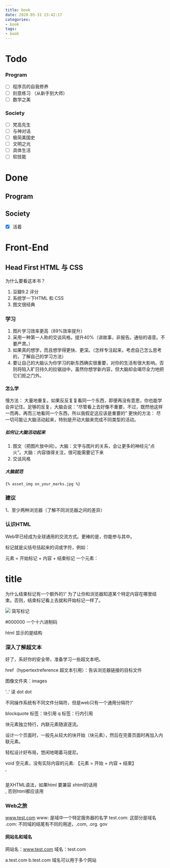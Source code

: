 ```yaml
---
title: book
date: 2020-05-31 23:42:17
categories:
- book
tags:
- book
---
```


# Todo
### Program
- [ ] 程序员的自我修养
- [ ] 刻意练习 （从新手到大师）
- [ ] 数学之美

### Society
- [ ] 梵高先生
- [ ] 与神对话
- [ ] 极简美国史
- [ ] 文明之光
- [ ] 具体生活
- [ ] 软技能
# Done
## Program
## Society
- [x] 活着


# Front-End
## Head First HTML 与 CSS
为什么要看这本书？
1. 豆瓣9.2 评分
2. 系统学一下HTML 和 CSS
3. 图文很经典

### 学习
1. 图片学习效率更高（89%效率提升）
2. 采用一种第一人称的交谈风格。提升40%（讲故事，非报告。通俗的语音。不要严肃。）
3. 如果真的想学，而且想学得更快、更深。（怎样专注起来，考虑自己怎么思考的，了解自己的学习方法）
4. 要让自己的大脑认为你学习的新东西确实很重要，对你的生活有很大影响。否则将陷入旷日持久的拉锯战中，虽然你想学新内容，但大脑却会竭尽全力地把它们拒之门外。

#### 怎么学
慢方法：
大量地重复。如果反反复复看同一个东西，即便再没有意思，你也能学会并记住。足够的反复，大脑会说：“尽管看上去好像不重要，不过，既然他这样一而再，再而三地看同一个东西，所以我假定这应该是重要的”
更快的方法：
尽一切可能让大脑活动起来，特别是开动大脑来完成不同类型的活动。
##### 如何让大脑活动起来
1. 图文（把图片放中间）。大脑：文字与图片的关系，会让更多的神经元“点火”。大脑：内容值得关注，很可能需要记下来
2. 交谈风格

##### 大脑就范
`{% asset_img on_your_marks.jpg %}`

### 建议
1、至少两种浏览器（了解不同浏览器之间的差异）

### 认识HTML
Web早已经成为全球通用的交流方式。更棒的是，你能参与其中。

标记就是尖括号括起来的词或字符，例如：<head>

元素 = 开始标记 + 内容 + 结束标记
一个元素：<h1> title </h1>

为什么结束标记有一个额外的‘/’
为了让你和浏览器知道某个特定内容在哪里结束。否则，结束标记看上去就和开始标记一样了。

<img src=".."> 简写标记

#000000 一个十六进制码

html 显示的是结构
### 深入了解超文本
好了，系好你的安全带，准备学习一些超文本吧。

href（hypertextreference 超文本引用）：告诉浏览器链接的目标文件

图像文件夹：images

'..' 读 dot dot

不同操作系统有不同文件分隔符，但是web只有一个通用分隔符‘/’

blockquote 标签：块引用
q 标签：行内引用

块元素独立特行，内联元素随波逐流。

设计一个页面时，一般先从较大的块开始（块元素），然后在完善页面时再加入内联元素。

轻松设计好布局，悠闲地喝着马提尼。

void 空元素，没有实际内容的元素: 【元素 = 开始 + 内容 + 结束】
<br>, <img>

<br/> 是XHTML语法，如果html 要兼容 xhtml的话用 <br/>, 否则html都应该用<br>

### Web之旅
www.test.com
www: 是域中一个特定服务器的名字
test.com: 这部分是域名
.com: 不同域的结尾有不同的用途，.com, .org. gov

#### 网站名和域名
网站名：www.test.com
域名：test.com

a.test.com
b.test.com
域名可以用于多个网站





